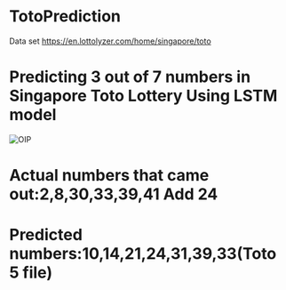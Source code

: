 # TotoPrediction
Data set https://en.lottolyzer.com/home/singapore/toto
# Predicting 3 out of 7 numbers in Singapore Toto Lottery Using LSTM model
![OIP](https://github.com/Blessedtomato/TotoPrediction/assets/123168685/cea78638-0a88-463e-aa78-a38bb23dabe9)
# Actual numbers that came out:2,8,30,33,39,41 Add 24
# Predicted numbers:10,14,21,24,31,39,33(Toto 5 file)
